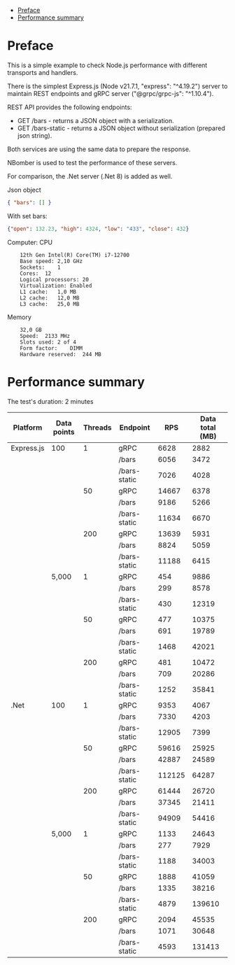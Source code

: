 <!-- TOC -->
* [Preface](#preface)
* [Performance summary](#performance-summary)
<!-- TOC -->

# Preface
This is a simple example to check Node.js performance with different transports and handlers.

There is the simplest Express.js (Node v21.7.1, "express": "^4.19.2") server to maintain REST endpoints and gRPC server ("@grpc/grpc-js": "^1.10.4").

REST API provides the following endpoints:
- GET /bars - returns a JSON object with a serialization.
- GET /bars-static - returns a JSON object without serialization (prepared json string).

Both services are using the same data to prepare the response.

NBomber is used to test the performance of these servers.

For comparison, the .Net server (.Net 8) is added as well.

Json object
```json
{ "bars": [] }
```
With set bars: 
```json
{"open": 132.23, "high": 4324, "low": "433", "close": 432}
```

Computer:
CPU
```
	12th Gen Intel(R) Core(TM) i7-12700
	Base speed:	2,10 GHz
	Sockets:	1
	Cores:	12
	Logical processors:	20
	Virtualization:	Enabled
	L1 cache:	1,0 MB
	L2 cache:	12,0 MB
	L3 cache:	25,0 MB
```

Memory
```
	32,0 GB
	Speed:	2133 MHz
	Slots used:	2 of 4
	Form factor:	DIMM
	Hardware reserved:	244 MB
```

# Performance summary
The test's duration: 2 minutes

| Platform   | Data points | Threads | Endpoint     | RPS    | Data total (MB) |
|------------|-------------|---------|--------------|--------|-----------------|
| Express.js | 100         | 1       | gRPC         | 6628   | 2882            |
|            |             |         | /bars        | 6056   | 3472            |
|            |             |         | /bars-static | 7026   | 4028            |
|            |             | 50      | gRPC         | 14667  | 6378            |
|            |             |         | /bars        | 9186   | 5266            |
|            |             |         | /bars-static | 11634  | 6670            |
|            |             | 200     | gRPC         | 13639  | 5931            |
|            |             |         | /bars        | 8824   | 5059            |
|            |             |         | /bars-static | 11188  | 6415            |
|            | 5,000       | 1       | gRPC         | 454    | 9886            |
|            |             |         | /bars        | 299    | 8578            |
|            |             |         | /bars-static | 430    | 12319           |
|            |             | 50      | gRPC         | 477    | 10375           |
|            |             |         | /bars        | 691    | 19789           |
|            |             |         | /bars-static | 1468   | 42021           |
|            |             | 200     | gRPC         | 481    | 10472           |
|            |             |         | /bars        | 709    | 20286           |
|            |             |         | /bars-static | 1252   | 35841           |
| .Net       | 100         | 1       | gRPC         | 9353   | 4067            |
|            |             |         | /bars        | 7330   | 4203            |
|            |             |         | /bars-static | 12905  | 7399            |
|            |             | 50      | gRPC         | 59616  | 25925           |
|            |             |         | /bars        | 42887  | 24589           |
|            |             |         | /bars-static | 112125 | 64287           |
|            |             | 200     | gRPC         | 61444  | 26720           |
|            |             |         | /bars        | 37345  | 21411           |
|            |             |         | /bars-static | 94909  | 54416           |
|            | 5,000       | 1       | gRPC         | 1133   | 24643           |
|            |             |         | /bars        | 277    | 7929            |
|            |             |         | /bars-static | 1188   | 34003           |
|            |             | 50      | gRPC         | 1888   | 41059           |
|            |             |         | /bars        | 1335   | 38216           |
|            |             |         | /bars-static | 4879   | 139610          |
|            |             | 200     | gRPC         | 2094   | 45535           |
|            |             |         | /bars        | 1071   | 30648           |
|            |             |         | /bars-static | 4593   | 131413          |
